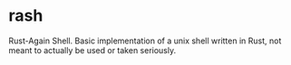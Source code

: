 # rash
Rust-Again Shell. Basic implementation of a unix shell written in Rust, not meant to actually be used or taken seriously.
